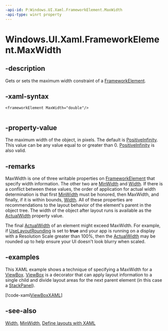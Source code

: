 ```yaml
---
-api-id: P:Windows.UI.Xaml.FrameworkElement.MaxWidth
-api-type: winrt property
---
```


<!-- Property syntax
public double MaxWidth { get;  set; }
-->

# Windows.UI.Xaml.FrameworkElement.MaxWidth

## -description
Gets or sets the maximum width constraint of a [FrameworkElement](frameworkelement.md).

## -xaml-syntax
```xaml
<frameworkElement MaxWidth="double"/>
 
```


## -property-value
The maximum width of the object, in pixels. The default is [PositiveInfinity](https://docs.microsoft.com/dotnet/api/system.double.positiveinfinity?redirectedfrom=MSDN). This value can be any value equal to or greater than 0. [PositiveInfinity](https://docs.microsoft.com/dotnet/api/system.double.positiveinfinity?redirectedfrom=MSDN) is also valid.

## -remarks
MaxWidth is one of three writable properties on [FrameworkElement](frameworkelement.md) that specify width information. The other two are [MinWidth](frameworkelement_minwidth.md) and [Width](frameworkelement_width.md). If there is a conflict between these values, the order of application for actual width determination is that first [MinWidth](frameworkelement_minwidth.md) must be honored, then MaxWidth, and finally, if it is within bounds, [Width](frameworkelement_width.md). All of these properties are recommendations to the layout behavior of the element's parent in the object tree. The width of the object after layout runs is available as the [ActualWidth](frameworkelement_actualwidth.md) property value.

The final [ActualWidth](frameworkelement_actualwidth.md) of an element might exceed MaxWidth. For example, if [UseLayoutRounding](uielement_uselayoutrounding.md) is set to **true** and your app is running on a display with a Resolution Scale greater than 100%, then the [ActualWidth](frameworkelement_actualwidth.md) may be rounded up to help ensure your UI doesn't look blurry when scaled.

## -examples
This XAML example shows a technique of specifying a MaxWidth for a [ViewBox](../windows.ui.xaml.controls/viewbox.md). [ViewBox](../windows.ui.xaml.controls/viewbox.md) is a decorator that can apply layout information to a single child and divide layout areas for the next parent element (in this case a [StackPanel](../windows.ui.xaml.controls/stackpanel.md)).



[!code-xaml[ViewBoxXAML](../windows.ui.xaml/code/ViewBoxSnippet/csharp/MainPage.xaml#SnippetViewBoxXAML)]

## -see-also
[Width](frameworkelement_width.md), [MinWidth](frameworkelement_minwidth.md), [Define layouts with XAML](https://docs.microsoft.com/windows/uwp/layout/layouts-with-xaml)
